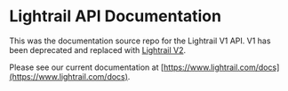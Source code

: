 # Lightrail API Documentation

This was the documentation source repo for the Lightrail V1 API. 
V1 has been deprecated and replaced with [Lightrail V2](https://www.lightrail.com). 

Please see our current documentation at [https://www.lightrail.com/docs](https://www.lightrail.com/docs).
